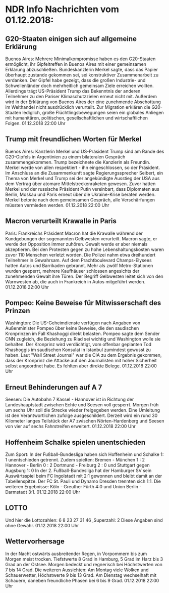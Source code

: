 # NDR Info Nachrichten vom 01.12.2018:


## G20-Staaten einigen sich auf allgemeine Erklärung
Buenos Aires: Mehrere Minimalkompromisse haben es den G20-Staaten ermöglicht, ihr Gipfeltreffen in Buenos Aires mit einer gemeinsamen Erklärung abzuschließen. Bundeskanzlerin Merkel sagte, dass das Papier überhaupt zustande gekommen sei, sei konstruktiver Zusammenarbeit zu verdanken. Der Gipfel habe gezeigt, dass die großen Industrie- und Schwellenländer doch mehrheitlich gemeinsam Ziele erreichen wollten. Allerdings trägt US-Präsident Trump das Bekenntnis der anderen Teilnehmer zu den Pariser Klimaschutzzielen erneut nicht mit. Außerdem wird in der Erklärung von Buenos Aires der eine zunehmende Abschottung im Welthandel nicht ausdrücklich verurteilt. Zur Migration erklären die G20-Staaten lediglich, große Flüchtlingsbewegungen seien ein globales Anliegen mit humanitären, politischen, gesellschaftlichen und wirtschaftlichen Folgen. 01.12.2018 22:00 Uhr 

## Trump mit  freundlichen Worten für Merkel
Buenos Aires: Kanzlerin Merkel und US-Präsident Trump sind am Rande des G20-Gipfels in Argentinien zu einem bilateralen Gespräch zusammengekommen. Trump bezeichnete die Kanzlerin als Freundin. Merkel werde von allen respektiert - ihn eingeschlossen, so der Präsident. Im Anschluss an die Zusammenkunft sagte Regierungssprecher Seibert, ein Thema von Merkel und Trump sei der angekündigte Ausstieg der USA aus dem Vertrag über atomare Mittelstreckenraketen gewesen. Zuvor hatten Merkel und der russische Präsident Putin vereinbart, dass Diplomaten aus Berlin, Moskau und Paris erneut über die Ukraine-Krise beraten werden. Merkel betonte nach dem gemeinsamen Gespräch, alle Verschärfungen müssten vermieden werden. 01.12.2018 22:00 Uhr 

## Macron verurteilt Krawalle in Paris
Paris: Frankreichs Präsident Macron hat die Krawalle während der Kundgebungen der sogenannten Gelbwesten verurteilt. Macron sagte, er werde der Opposition immer zuhören. Gewalt werde er aber niemals akzeptieren. Bei den Protesten gegen zu hohe Lebenshaltungskosten waren zuvor 110 Menschen verletzt worden. Die Polizei nahm etwa dreihundert Teilnehmer in Gewahrsam. Auf dem Prachtboulevard Champs-Elysees hatten Autos und Barrikaden gebrannt. Mehr als zwölf Metro-Stationen wurden gesperrt, mehrere Kaufhäuser schlossen angesichts der zunehmenden Gewalt ihre Türen. Der Begriff Gelbwesten leitet sich von den Warnwesten ab, die auch in Frankreich in Autos mitgeführt werden. 01.12.2018 22:00 Uhr 

## Pompeo: Keine Beweise für Mitwisserschaft des Prinzen
Washington: Die US-Geheimdienste verfügen nach Angaben von Außenminister Pompeo über keine Beweise, die den saudischen Kronprinzen im Fall Khashoggi direkt belasten. Pompeo sagte dem Sender CNN zugleich, die Beziehung zu Riad sei wichtig und Washington wolle sie behalten. Der Kronprinz wird verdächtigt, vom offenbar geplanten Tod Khashoggis im saudischen Konsulat in Istanbul zumindest gewusst zu haben. Laut "Wall Street Journal" war die CIA zu dem Ergebnis gekommen, dass der Kronprinz die Attacke auf den Journalisten mit hoher Sicherheit selbst angeordnet habe. Es fehlten aber direkte Belege. 01.12.2018 22:00 Uhr 

## Erneut Behinderungen auf A 7
Seesen:    Die Autobahn 7 Kassel - Hannover ist in Richtung der Landeshauptstadt zwischen Echte und Seesen voll gesperrt. Morgen früh um sechs Uhr soll die Strecke wieder freigegeben werden. Eine Umleitung ist den Verantwortlichen zufolge ausgeschildert. Derzeit wird ein rund 30 Kilometer langes Teilstück der A7 zwischen Nörten-Hardenberg und Seesen von vier auf sechs Fahrstreifen erweitert. 01.12.2018 22:00 Uhr 

## Hoffenheim Schalke spielen unentschieden
Zum Sport: In der Fußball-Bundesliga haben sich Hoffenheim und Schalke 1: 1 unentschieden getrennt. Zudem spielten:
Bremen - München 1 : 2
Hannover - Berlin 0 : 2
Dortmund - Freiburg 2 : 0 und Stuttgart gegen Augsburg 1: 0 In der 2. Fußball-Bundesliga hat der Hamburger SV sein Auswärtsspiel beim FC Ingolstadt mit 2:1 gewonnen und bleibt damit an der Tabellenspitze. Der FC St. Pauli und Dynamo Dresden trennten sich 1:1. Die weiteren Ergebnisse:
Köln - Greuther Fürth 4:0
und
Union Berlin - Darmstadt 3:1. 01.12.2018 22:00 Uhr 

## LOTTO
Und hier die Lottozahlen:
6		8		23		27		31		46
,Superzahl:		2 Diese Angaben sind ohne Gewähr. 01.12.2018 22:00 Uhr 

## Wettervorhersage
In der Nacht ostwärts ausbreitender Regen, in Vorpommern bis zum Morgen meist trocken. Tiefstwerte 8 Grad in Hamburg, 5 Grad im Harz  bis 3 Grad an der Ostsee. Morgen bedeckt und regnerisch bei Höchstwerten von 7 bis 14 Grad. Die weiteren Aussichten:
Am Montag viele Wolken und Schauerwetter, Höchstwerte 9 bis 13 Grad. Am Dienstag wechselhaft mit Schauern, daneben freundliche Phasen bei 6 bis 9 Grad. 01.12.2018 22:00 Uhr 

